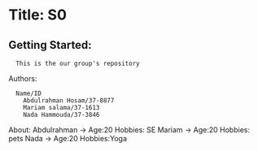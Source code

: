 
  
# Title: S0
## Getting Started:
      This is the our group's repository
Authors:

      Name/ID
        Abdulrahman Hosam/37-8877
        Mariam salama/37-1613
        Nada Hammouda/37-3846

About:
    Abdulrahman -> Age:20
                   Hobbies: SE
    Mariam -> Age:20
                  Hobbies: pets
    Nada -> Age:20
                  Hobbies:Yoga
                   
             
